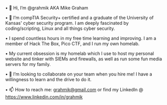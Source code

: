 • 👋 Hi, I’m @grahmik AKA Mike Graham

• 👀 I’m compTIA Security+ certified and a graduate of the University of Kansas' cyber security program. I am deeply fascinated by coding/scripting, Linux and all things cyber security.

• I spend countless hours in my free time learning and improving. I am a member of Hack The Box, Pico CTF, and I run my own homelab.

• My current obsession is my homelab which I use to host my personal website and tinker with SIEMs and firewalls, as well as run some fun media servers for my family. 

• 💞️ I’m looking to collaborate on your team when you hire me! I have a willingness to learn and the drive to do it.

• 📫 How to reach me: grahmik@gmail.com or find my LinkedIn @ https://www.linkedin.com/in/grahmik


